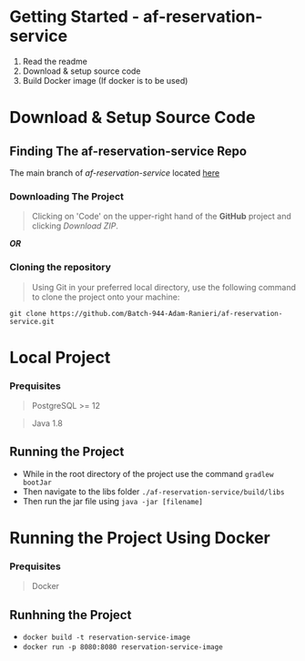 # Getting Started - af-reservation-service
1. Read the readme
2. Download & setup source code
3. Build Docker image (If docker is to be used)

# Download & Setup Source Code

## Finding The af-reservation-service Repo
The main branch of *af-reservation-service* located [here](https://github.com/Batch-944-Adam-Ranieri/af-reservation-service)

### Downloading The Project
> Clicking on 'Code' on the upper-right hand of the **GitHub** project and clicking *Download ZIP*.

***OR***

### Cloning the repository
> Using Git in your preferred local directory, use the following command to clone the project onto your machine:
>
``git clone https://github.com/Batch-944-Adam-Ranieri/af-reservation-service.git``

# Local Project

### Prequisites
> PostgreSQL >= 12

> Java 1.8

## Running the Project
- While in the root directory of the project use the command `gradlew bootJar`
- Then navigate to the libs folder `./af-reservation-service/build/libs`
- Then run the jar file using `java -jar [filename]`

# Running the Project Using Docker

### Prequisites
> Docker

## Runhning the Project
- `docker build -t reservation-service-image`
- `docker run -p 8080:8080 reservation-service-image`